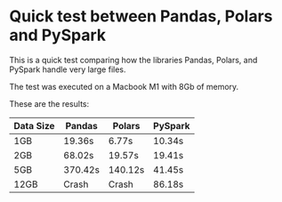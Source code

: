 # Quick test between Pandas, Polars and PySpark

This is a quick test comparing how the libraries Pandas, Polars, and PySpark handle very large files.

The test was executed on a Macbook M1 with 8Gb of memory.

These are the results:

| Data Size | Pandas  | Polars | PySpark |
|-----------|---------|--------|---------|
| 1GB       | 19.36s  | 6.77s  | 10.34s  |
| 2GB       | 68.02s  | 19.57s | 19.41s  |
| 5GB       | 370.42s | 140.12s| 41.45s  |
| 12GB      | Crash   | Crash  | 86.18s  |
